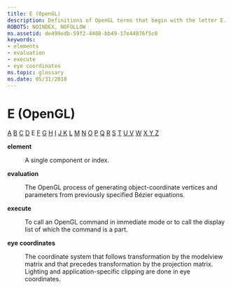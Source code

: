 ```yaml
---
title: E (OpenGL)
description: Definitions of OpenGL terms that begin with the letter E.
ROBOTS: NOINDEX, NOFOLLOW
ms.assetid: de499edb-59f2-4488-bb49-17e44876f5c8
keywords:
- elements
- evaluation
- execute
- eye coordinates
ms.topic: glossary
ms.date: 05/31/2018
---
```


# E (OpenGL)

[A](a.md) [B](b.md) [C](c.md) [D](d.md) E [F](f.md) [G](g.md) [H](h.md) [I](i.md) [J K](jk.md) [L](l.md) [M](m.md) [N](n.md) [O](o.md) [P](p.md) [Q](q.md) [R](r.md) [S](s.md) [T](t.md) [U V](u-v.md) [W](w.md) [X Y Z](x-y-z.md)

<dl> <dt>

<span id="opengl_element"></span><span id="OPENGL_ELEMENT"></span>**element**
</dt> <dd>

A single component or index.

</dd> <dt>

<span id="opengl_evaluation"></span><span id="OPENGL_EVALUATION"></span>**evaluation**
</dt> <dd>

The OpenGL process of generating object-coordinate vertices and parameters from previously specified Bézier equations.

</dd> <dt>

<span id="opengl_execute"></span><span id="OPENGL_EXECUTE"></span>**execute**
</dt> <dd>

To call an OpenGL command in immediate mode or to call the display list of which the command is a part.

</dd> <dt>

<span id="opengl_eye_coordinates"></span><span id="OPENGL_EYE_COORDINATES"></span>**eye coordinates**
</dt> <dd>

The coordinate system that follows transformation by the modelview matrix and that precedes transformation by the projection matrix. Lighting and application-specific clipping are done in eye coordinates.

</dd> </dl>

 

 




